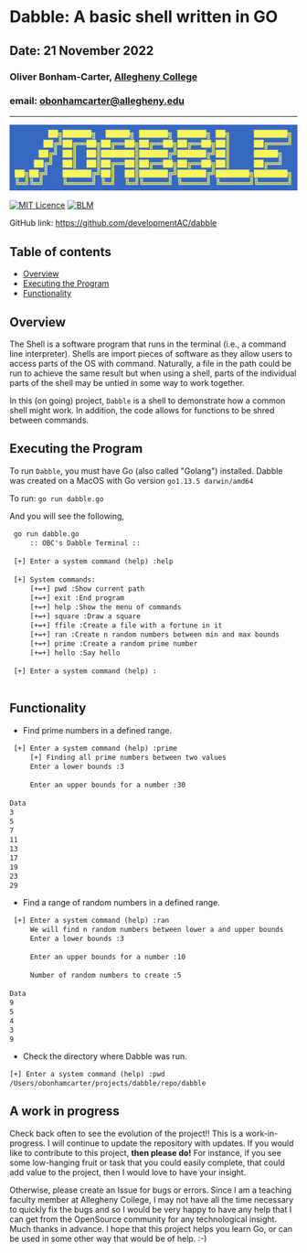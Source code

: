 # Dabble: A basic shell written in GO
## Date: 21 November 2022
### Oliver Bonham-Carter, [Allegheny College](https://allegheny.edu/)
### email: obonhamcarter@allegheny.edu

---
![logo](graphics/dabble_logo.png)

												
[![MIT Licence](https://img.shields.io/bower/l/bootstrap)](https://opensource.org/licenses/MIT)
[![BLM](https://img.shields.io/badge/BlackLivesMatter-yellow)](https://blacklivesmatter.com/)

GitHub link: https://github.com/developmentAC/dabble

## Table of contents

* [Overview](#overview)
* [Executing the Program](#Executing-the-Program)
* [Functionality](#Functionality)

## Overview

The Shell is a software program that runs in the terminal (i.e., a command line interpreter).
Shells are import pieces of software as they allow users to access parts of the
OS with command. Naturally, a file in the path could be run to achieve the same
result but when using a shell, parts of the individual parts of the shell
may be untied in some way to work together.

In this (on going) project, `Dabble` is a shell to demonstrate how a common shell might work. In addition, the code allows for functions to be shred between commands.

## Executing the Program

To run `Dabble`, you must have Go (also called "Golang") installed. Dabble was created on a MacOS with Go version `go1.13.5 darwin/amd64` 

To run: `go run dabble.go`

And you will see the following,

```
 go run dabble.go 
	 :: OBC's Dabble Terminal ::

 [+] Enter a system command (help) :help

 [+] System commands:
	 [+=+] pwd :Show current path
	 [+=+] exit :End program
	 [+=+] help :Show the menu of commands
	 [+=+] square :Draw a square
	 [+=+] ffile :Create a file with a fortune in it
	 [+=+] ran :Create n random numbers between min and max bounds
	 [+=+] prime :Create a random prime number
	 [+=+] hello :Say hello

 [+] Enter a system command (help) :
 
```

## Functionality

* Find prime numbers in a defined range.

```
 [+] Enter a system command (help) :prime
	 [+] Finding all prime numbers between two values
	 Enter a lower bounds :3

	 Enter an upper bounds for a number :30

Data
3 
5 
7 
11 
13 
17 
19 
23 
29 
```

* Find a range of random numbers in a defined range.

```
 [+] Enter a system command (help) :ran
	 We will find n random numbers between lower a and upper bounds
	 Enter a lower bounds :3

	 Enter an upper bounds for a number :10

	 Number of random numbers to create :5

Data
9
5
4
3
9
```

* Check the directory where Dabble was run.

```
[+] Enter a system command (help) :pwd
/Users/obonhamcarter/projects/dabble/repo/dabble
```

## A work in progress

Check back often to see the evolution of the project!! This is a work-in-progress. I will continue to update the repository with updates. If you would like to contribute to this project, __then please do!__ For instance, if you see some low-hanging fruit or task that you could easily complete, that could add value to the project, then I would love to have your insight.

Otherwise, please create an Issue for bugs or errors. Since I am a teaching faculty member at Allegheny College, I may not have all the time necessary to quickly fix the bugs and so I would be very happy to have any help that I can get from the OpenSource community for any technological insight. Much thanks in advance. I hope that this project helps you learn Go, or can be used in some other way that would be of help. :-)
